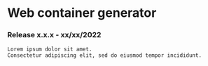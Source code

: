 # Web container generator

### Release x.x.x - xx/xx/2022

```
Lorem ipsum dolor sit amet.
Consectetur adipiscing elit, sed do eiusmod tempor incididunt.
```

